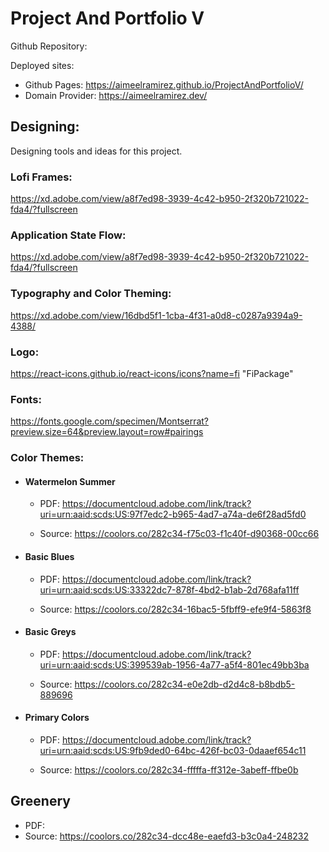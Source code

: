 # Project And Portfolio V

Github Repository:

Deployed sites:

- Github Pages: https://aimeelramirez.github.io/ProjectAndPortfolioV/
- Domain Provider: https://aimeelramirez.dev/

## Designing:

Designing tools and ideas for this project.

### Lofi Frames:

https://xd.adobe.com/view/a8f7ed98-3939-4c42-b950-2f320b721022-fda4/?fullscreen

### Application State Flow:

https://xd.adobe.com/view/a8f7ed98-3939-4c42-b950-2f320b721022-fda4/?fullscreen

### Typography and Color Theming:

https://xd.adobe.com/view/16dbd5f1-1cba-4f31-a0d8-c0287a9394a9-4388/

### Logo:

https://react-icons.github.io/react-icons/icons?name=fi
"FiPackage"

### Fonts:

https://fonts.google.com/specimen/Montserrat?preview.size=64&preview.layout=row#pairings

### Color Themes:

- #### Watermelon Summer

  - PDF: https://documentcloud.adobe.com/link/track?uri=urn:aaid:scds:US:97f7edc2-b965-4ad7-a74a-de6f28ad5fd0

  - Source:
    https://coolors.co/282c34-f75c03-f1c40f-d90368-00cc66

- #### Basic Blues

  - PDF: https://documentcloud.adobe.com/link/track?uri=urn:aaid:scds:US:33322dc7-878f-4bd2-b1ab-2d768afa11ff

  - Source:
    https://coolors.co/282c34-16bac5-5fbff9-efe9f4-5863f8

- #### Basic Greys

  - PDF: https://documentcloud.adobe.com/link/track?uri=urn:aaid:scds:US:399539ab-1956-4a77-a5f4-801ec49bb3ba

  - Source:
    https://coolors.co/282c34-e0e2db-d2d4c8-b8bdb5-889696

- #### Primary Colors

  - PDF: https://documentcloud.adobe.com/link/track?uri=urn:aaid:scds:US:9fb9ded0-64bc-426f-bc03-0daaef654c11

  - Source:
    https://coolors.co/282c34-fffffa-ff312e-3abeff-ffbe0b

## Greenery

- PDF:
- Source: https://coolors.co/282c34-dcc48e-eaefd3-b3c0a4-248232
